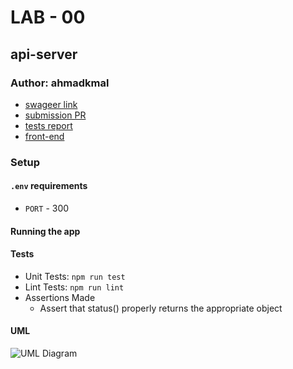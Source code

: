 # LAB - 00

## api-server

### Author: ahmadkmal

- [swageer link](https://app.swaggerhub.com/apis/ahmadkmal/class-6/0.1#/default/post_categories)
- [submission PR](https://github.com/tutuorial-401js/class-00)
- [tests report](https://github.com/tutuorial-401js/class-00/actions)
- [front-end](https://tutorial-401js.herokuapp.com/)

### Setup

#### `.env` requirements

- `PORT` - 300

#### Running the app


#### Tests

- Unit Tests: `npm run test`
- Lint Tests: `npm run lint`
- Assertions Made
  - Assert that status() properly returns the appropriate object

#### UML

![UML Diagram](whiteboard.png)